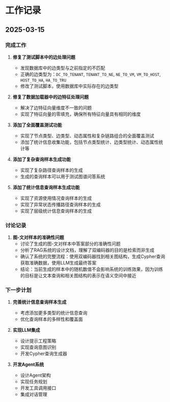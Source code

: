 # 工作记录

## 2025-03-15

### 完成工作

1. **修复了测试脚本中的边处理问题**
   - 发现数据库中的边类型与之前指定的不匹配
   - 正确的边类型为：`DC_TO_TENANT`, `TENANT_TO_NE`, `NE_TO_VM`, `VM_TO_HOST`, `HOST_TO_HA`, `HA_TO_TRU`
   - 修改了测试脚本，使用数据库中实际存在的边类型

2. **修复了数据加载器中的边特征处理问题**
   - 解决了边特征向量维度不一致的问题
   - 实现了特征向量的零填充，确保所有特征向量具有相同的维度

3. **添加了全面覆盖测试功能**
   - 实现了节点类型、边类型、动态属性和复杂链路组合的全面覆盖测试
   - 添加了统计信息收集功能，包括节点类型统计、边类型统计、动态属性统计等

4. **添加了复杂查询样本生成功能**
   - 实现了复杂路径查询样本的生成
   - 生成的查询样本可以用于测试图谱问答系统

5. **添加了统计信息查询样本生成功能**
   - 实现了资源使用情况查询样本的生成
   - 实现了异常状态传播路径查询样本的生成
   - 实现了层级统计信息查询样本的生成

### 讨论记录

1. **图-文对样本的准确性问题**
   - 讨论了生成的图-文对样本中答案部分的准确性问题
   - 分析了RAG系统的设计文档，理解了双编码器的目的是检索而非生成
   - 确认了系统的完整流程：使用双编码器找到相关图结构，生成Cypher查询获取准确数据，使用LLM生成最终答案
   - 结论：当前生成的样本中的随机数值不会影响系统的训练效果，因为训练的目标是让文本查询和相关图结构的表示在语义空间中接近

### 下一步计划

1. **完善统计信息查询样本生成**
   - 考虑添加更多类型的统计信息查询
   - 优化查询样本的多样性和覆盖面

2. **实现LLM集成**
   - 设计提示工程策略
   - 实现查询意图识别
   - 开发Cypher查询生成器

3. **开发Agent系统**
   - 设计Agent架构
   - 实现任务规划
   - 开发工具调用接口
   - 集成对话管理 